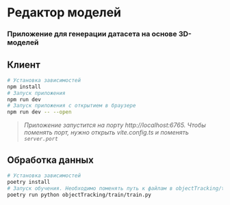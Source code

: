 # Редактор моделей
### Приложение для генерации датасета на основе 3D-моделей

## Клиент

```bash
# Установка зависимостей
npm install
# Запуск приложения
npm run dev
# Запуск приложения с открытием в браузере
npm run dev -- --open
```
>*Приложение запустится на порту http://localhost:6765. Чтобы поменять порт, нужно открыть vite.config.ts и поменять ```server.port```*


## Обработка данных
```bash
# Установка зависимостей
poetry install
# Запуск обучения. Необходимо поменять путь к файлам в objectTracking/train/train.py
poetry run python objectTracking/train/train.py
```